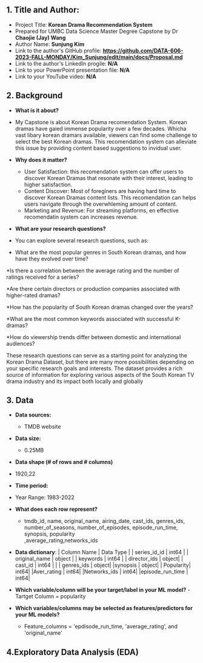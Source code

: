 ## 1. Title and Author: 

- Project Title: **Korean Drama Recommendation System**
-	Prepared for UMBC Data Science Master Degree Capstone by Dr **Chaojie (Jay) Wang**
-	Author Name: **Sunjung Kim**
-	Link to the author's GitHub profile: **https://github.com/DATA-606-2023-FALL-MONDAY/Kim_Sunjung/edit/main/docs/Proposal.md**
-	Link to the author's LinkedIn progile: **N/A**
-	Link to your PowerPoint presentation file: **N/A**
- Link to your YouTube video: **N/A**
  
## 2. Background

-	**What is it about?**
  - My Capstone is about Korean Drama recomendation System. Korean dramas have gaied immense popularity over a few decades. Whicha vast libary korean dramars available, viewers can find some challenge to select the best Korean dramas. This recomendation system can alleviate this issue by providing content based suggestions to invidual user. 
- **Why does it matter?**
  - User Satisfaction: this recomendation system can offer users to discover Korean Dramas that resonate with their interest, leading to higher satisfaction.
  - Content Discover: Most of foreginers are having hard time to discover Korean Dramas content lists. This recomendation can helps users navigate through the overwhleming amount of content.
  - Marketing and Revenue: For streaming platforms, en effective recomendatin system can increases revenue.
    
-	**What are your research questions?**
  - You can explore several research questions, such as:

  * What are the most popular genres in South Korean dramas, and how have they evolved over time?

  *Is there a correlation between the average rating and the number of ratings received for a series?

  *Are there certain directors or production companies associated with higher-rated dramas?

  *How has the popularity of South Korean dramas changed over the years?

  *What are the most common keywords associated with successful K-dramas?

  *How do viewership trends differ between domestic and international audiences?

These research questions can serve as a starting point for analyzing the Korean Drama Dataset, but there are many more possibilities depending on your specific research goals and interests. The dataset provides a rich source of information for exploring various aspects of the South Korean TV drama industry and its impact both locally and globally
## 3. Data

- **Data sources:**
  - TMDB website
- **Data size:**
  - 0.25MB
-	**Data shape (# of rows and # columns)**
  - 1920,22

-	**Time period:**
  -	 Year Range: 1983-2022
- **What does each row represent?** 
  - tmdb_id, name, original_name, airing_date, cast_ids, genres_ids, number_of_seasons, number_of_episodes, episode_run_time, synopsis, popularity        
    ,average_rating,networks_ids           
  
- **Data dictionary**:
| Column Name | Data Type | 
| series_id_id   | int64 |
| original_name   | object | 
| keywords  | int64 | 
| director_ids | object|
| cast_id  | int64 | |
| genres_ids | object| 
|synopsis | object|
| Popularity| int64|
|Aver_rating | int64|
|Networks_ids | int64|
|episode_run_time | int64|

- **Which variable/column will be your target/label in your ML model?**
  -Tartget Column = popularity

- **Which variables/columns may be selected as features/predictors for your ML models?**
  - Feature_columns = 'epdisode_run_time, 'average_rating', and 'original_name'
    
## 4.Exploratory Data Analysis (EDA)

